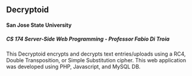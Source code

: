 ## Decryptoid
#### San Jose State University 
##### CS 174 Server-Side Web Programming - Professor Fabio Di Troia

This Decryptoid encrypts and decrypts text entries/uploads using a RC4, Double Transposition, or
Simple Substitution cipher. This web application was developed using PHP, Javascript, and MySQL DB.
